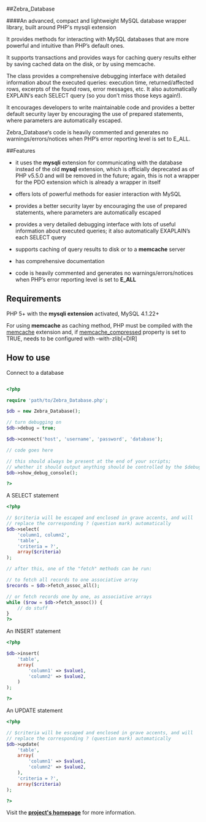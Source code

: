 ##Zebra_Database

####An advanced, compact and lightweight MySQL database wrapper library, built around PHP's mysqli extension

It provides methods for interacting with MySQL databases that are more powerful and intuitive than PHP’s default ones.

It supports transactions and provides ways for caching query results either by saving cached data on the disk, or by using memcache.

The class provides a comprehensive debugging interface with detailed information about the executed queries: execution time, returned/affected rows, excerpts of the found rows, error messages, etc. It also automatically EXPLAIN‘s each SELECT query (so you don’t miss those keys again!).

It encourages developers to write maintainable code and provides a better default security layer by encouraging the use of prepared statements, where parameters are automatically escaped.

Zebra_Database‘s code is heavily commented and generates no warnings/errors/notices when PHP’s error reporting level is set to E_ALL.

##Features

- it uses the **mysqli** extension for communicating with the database instead of the old **mysql** extension, which is officially deprecated as of PHP v5.5.0 and will be removed in the future; again, this is not a wrapper for the PDO extension which is already a wrapper in itself

- offers lots of powerful methods for easier interaction with MySQL

- provides a better security layer by encouraging the use of prepared statements, where parameters are automatically escaped

- provides a very detailed debugging interface with lots of useful information about executed queries; it also automatically EXAPLAIN’s each SELECT query

- supports caching of query results to disk or to a **memcache** server

- has comprehensive documentation

- code is heavily commented and generates no warnings/errors/notices when PHP’s error reporting level is set to **E_ALL**

## Requirements

PHP 5+ with the **mysqli extension** activated, MySQL 4.1.22+

For using **memcache** as caching method, PHP must be compiled with the [memcache](http://pecl.php.net/package/memcache) extension and, if [memcache_compressed](http://stefangabos.ro/wp-content/docs/Zebra_Database/Zebra_Database/Zebra_Database.html#var$memcache_compressed) property is set to TRUE, needs to be configured with –with-zlib[=DIR]

## How to use

Connect to a database

```php

<?php

require 'path/to/Zebra_Database.php';

$db = new Zebra_Database();

// turn debugging on
$db->debug = true;

$db->connect('host', 'username', 'password', 'database');

// code goes here

// this should always be present at the end of your scripts;
// whether it should output anything should be controlled by the $debug property
$db->show_debug_console();

?>
```

A SELECT statement

```php
<?php

// $criteria will be escaped and enclosed in grave accents, and will
// replace the corresponding ? (question mark) automatically
$db->select(
    'column1, column2',
    'table',
    'criteria = ?',
    array($criteria)
);

// after this, one of the "fetch" methods can be run:

// to fetch all records to one associative array
$records = $db->fetch_assoc_all();

// or fetch records one by one, as associative arrays
while ($row = $db->fetch_assoc()) {
    // do stuff
}
?>
```

An INSERT statement

```php
<?php

$db->insert(
    'table',
    array(
        'column1' => $value1,
        'column2' => $value2,
    )
);

?>
```

An UPDATE statement

```php
<?php

// $criteria will be escaped and enclosed in grave accents, and will
// replace the corresponding ? (question mark) automatically
$db->update(
    'table',
    array(
        'column1' => $value1,
        'column2' => $value2,
    ),
    'criteria = ?',
    array($criteria)
);

?>
```

Visit the **[project's homepage](http://stefangabos.ro/php-libraries/zebra-database/)** for more information.
